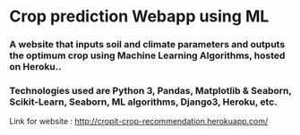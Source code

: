 # Crop prediction Webapp using ML
 
### A website that inputs soil and climate parameters and outputs the optimum crop using Machine Learning Algorithms, hosted on Heroku.. 
### Technologies used are Python 3, Pandas, Matplotlib & Seaborn, Scikit-Learn, Seaborn, ML algorithms, Django3, Heroku, etc.

Link for website : http://cropit-crop-recommendation.herokuapp.com/
